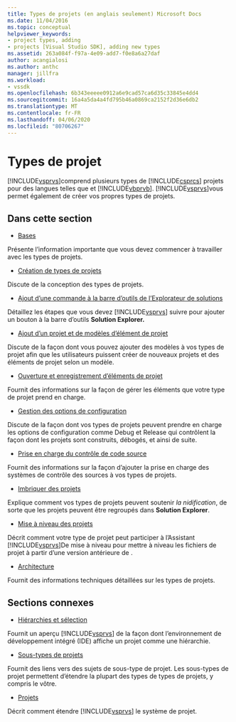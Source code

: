```yaml
---
title: Types de projets (en anglais seulement) Microsoft Docs
ms.date: 11/04/2016
ms.topic: conceptual
helpviewer_keywords:
- project types, adding
- projects [Visual Studio SDK], adding new types
ms.assetid: 263a084f-f97a-4e09-add7-f0e8a6a27daf
author: acangialosi
ms.author: anthc
manager: jillfra
ms.workload:
- vssdk
ms.openlocfilehash: 6b343eeeee0912a6e9cad57ca6d35c33845e4dd4
ms.sourcegitcommit: 16a4a5da4a4fd795b46a0869ca2152f2d36e6db2
ms.translationtype: MT
ms.contentlocale: fr-FR
ms.lasthandoff: 04/06/2020
ms.locfileid: "80706267"
---
```

# <a name="project-types"></a>Types de projet
[!INCLUDE[vsprvs](../../code-quality/includes/vsprvs_md.md)]comprend plusieurs types de [!INCLUDE[csprcs](../../data-tools/includes/csprcs_md.md)] projets pour des langues telles que et [!INCLUDE[vbprvb](../../code-quality/includes/vbprvb_md.md)]. [!INCLUDE[vsprvs](../../code-quality/includes/vsprvs_md.md)]vous permet également de créer vos propres types de projets.

## <a name="in-this-section"></a>Dans cette section
- [Bases](../../extensibility/internals/project-type-essentials.md)

 Présente l’information importante que vous devez commencer à travailler avec les types de projets.

- [Création de types de projets](../../extensibility/internals/creating-project-types.md)

 Discute de la conception des types de projets.

- [Ajout d’une commande à la barre d’outils de l’Explorateur de solutions](../../extensibility/adding-a-command-to-the-solution-explorer-toolbar.md)

 Détaillez les étapes que vous devez [!INCLUDE[vsprvs](../../code-quality/includes/vsprvs_md.md)] suivre pour ajouter un bouton à la barre d’outils **Solution Explorer.**

- [Ajout d’un projet et de modèles d’élément de projet](../../extensibility/internals/adding-project-and-project-item-templates.md)

 Discute de la façon dont vous pouvez ajouter des modèles à vos types de projet afin que les utilisateurs puissent créer de nouveaux projets et des éléments de projet selon un modèle.

- [Ouverture et enregistrement d’éléments de projet](../../extensibility/internals/opening-and-saving-project-items.md)

 Fournit des informations sur la façon de gérer les éléments que votre type de projet prend en charge.

- [Gestion des options de configuration](../../extensibility/internals/managing-configuration-options.md)

 Discute de la façon dont vos types de projets peuvent prendre en charge les options de configuration comme Debug et Release qui contrôlent la façon dont les projets sont construits, débogés, et ainsi de suite.

- [Prise en charge du contrôle de code source](../../extensibility/internals/supporting-source-control.md)

 Fournit des informations sur la façon d’ajouter la prise en charge des systèmes de contrôle des sources à vos types de projets.

- [Imbriquer des projets](../../extensibility/internals/nesting-projects.md)

 Explique comment vos types de projets peuvent soutenir *la nidification*, de sorte que les projets peuvent être regroupés dans **Solution Explorer**.

- [Mise à niveau des projets](../../extensibility/internals/upgrading-projects.md)

 Décrit comment votre type de projet peut participer à l’Assistant [!INCLUDE[vsprvs](../../code-quality/includes/vsprvs_md.md)]De mise à niveau pour mettre à niveau les fichiers de projet à partir d’une version antérieure de .

- [Architecture](../../extensibility/internals/project-types-architecture.md)

 Fournit des informations techniques détaillées sur les types de projets.

## <a name="related-sections"></a>Sections connexes
- [Hiérarchies et sélection](../../extensibility/internals/hierarchies-and-selection.md)

 Fournit un aperçu [!INCLUDE[vsprvs](../../code-quality/includes/vsprvs_md.md)] de la façon dont l’environnement de développement intégré (IDE) affiche un projet comme une hiérarchie.

- [Sous-types de projets](../../extensibility/internals/project-subtypes.md)

 Fournit des liens vers des sujets de sous-type de projet. Les sous-types de projet permettent d’étendre la plupart des types de types de projets, y compris le vôtre.

- [Projets](../../extensibility/internals/projects.md)

 Décrit comment étendre [!INCLUDE[vsprvs](../../code-quality/includes/vsprvs_md.md)] le système de projet.
